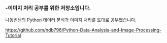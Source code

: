 ### -이미지 처리 공부를 위한 저장소입니다.

나동빈님의 Python 데이터 분석과 이미지 처리를 토대로 공부했습니다.

https://github.com/ndb796/Python-Data-Analysis-and-Image-Processing-Tutorial
